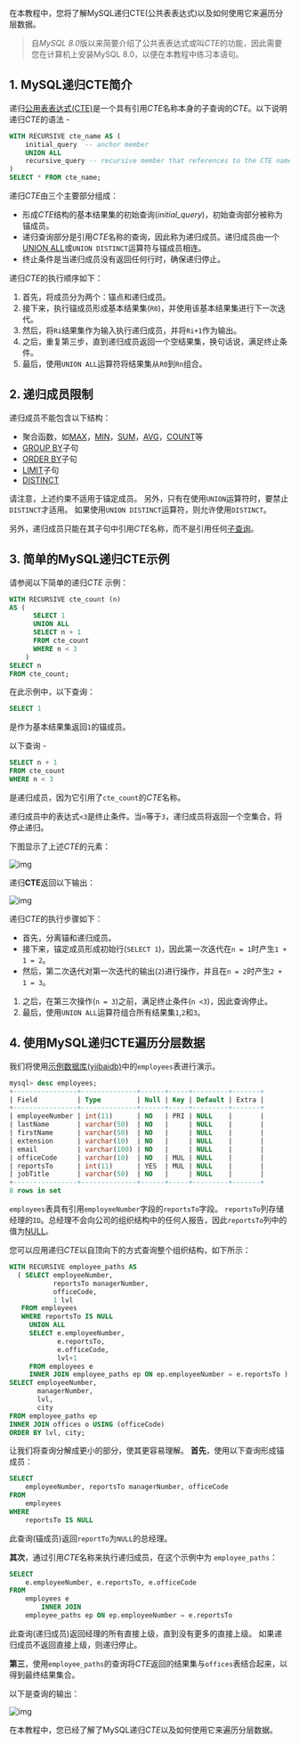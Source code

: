 在本教程中，您将了解MySQL递归CTE(公共表表达式)以及如何使用它来遍历分层数据。

> 自*MySQL 8.0*版以来简要介绍了公共表表达式或叫*CTE*的功能，因此需要您在计算机上安装MySQL 8.0，以便在本教程中练习本语句。

## 1. MySQL递归CTE简介

递归[公用表表达式(CTE)](http://www.yiibai.com/mysql/cte.html)是一个具有引用*CTE*名称本身的子查询的*CTE*。以下说明递归*CTE*的语法 -

```sql
WITH RECURSIVE cte_name AS (
    initial_query  -- anchor member
    UNION ALL
    recursive_query -- recursive member that references to the CTE name
)
SELECT * FROM cte_name;
```

递归*CTE*由三个主要部分组成：

- 形成*CTE*结构的基本结果集的初始查询(*initial_query*)，初始查询部分被称为锚成员。
- 递归查询部分是引用*CTE*名称的查询，因此称为递归成员。递归成员由一个[UNION ALL](http://www.yiibai.com/sql-union-mysql.html)或`UNION DISTINCT`运算符与锚成员相连。
- 终止条件是当递归成员没有返回任何行时，确保递归停止。

递归*CTE*的执行顺序如下：

1. 首先，将成员分为两个：锚点和递归成员。
2. 接下来，执行锚成员形成基本结果集(`R0`)，并使用该基本结果集进行下一次迭代。
3. 然后，将`Ri`结果集作为输入执行递归成员，并将`Ri+1`作为输出。
4. 之后，重复第三步，直到递归成员返回一个空结果集，换句话说，满足终止条件。
5. 最后，使用`UNION ALL`运算符将结果集从`R0`到`Rn`组合。

## 2. 递归成员限制

递归成员不能包含以下结构：

- 聚合函数，如[MAX](http://www.yiibai.com/mysql/max-function.html)，[MIN](http://www.yiibai.com/mysql/min.html)，[SUM](http://www.yiibai.com/mysql/sum.html)，[AVG](http://www.yiibai.com/mysql/avg.html)，[COUNT](http://www.yiibai.com/mysql/count.html)等
- [GROUP BY](http://www.yiibai.com/mysql/group-by.html)子句
- [ORDER BY](http://www.yiibai.com/mysql/order-by.html)子句
- [LIMIT](http://www.yiibai.com/mysql/limit.html)子句
- [DISTINCT](http://www.yiibai.com/mysql/distinct.html)

请注意，上述约束不适用于锚定成员。 另外，只有在使用`UNION`运算符时，要禁止`DISTINCT`才适用。 如果使用`UNION DISTINCT`运算符，则允许使用`DISTINCT`。

另外，递归成员只能在其子句中引用*CTE*名称，而不是引用任何[子查询](http://www.yiibai.com/mysql/subquery.html)。

## 3. 简单的MySQL递归CTE示例

请参阅以下简单的递归*CTE* 示例：

```sql
WITH RECURSIVE cte_count (n) 
AS (
      SELECT 1
      UNION ALL
      SELECT n + 1 
      FROM cte_count 
      WHERE n < 3
    )
SELECT n 
FROM cte_count;
```

在此示例中，以下查询：

```sql
SELECT 1
```

是作为基本结果集返回`1`的锚成员。

以下查询 -

```sql
SELECT n + 1
FROM cte_count 
WHERE n < 3
```

是递归成员，因为它引用了`cte_count`的*CTE*名称。

递归成员中的表达式`<3`是终止条件。当`n`等于`3`，递归成员将返回一个空集合，将停止递归。

下图显示了上述*CTE*的元素：

![img](../images/400090722_16608.png)

递归**CTE**返回以下输出：

![img](../images/386090724_55279.png)

递归*CTE*的执行步骤如下：

- 首先，分离锚和递归成员。
- 接下来，锚定成员形成初始行(`SELECT 1`)，因此第一次迭代在`n = 1`时产生`1 + 1 = 2`。
- 然后，第二次迭代对第一次迭代的输出(`2`)进行操作，并且在`n = 2`时产生`2 + 1 = 3`。

1. 之后，在第三次操作(`n = 3`)之前，满足终止条件(`n <3`)，因此查询停止。
2. 最后，使用`UNION ALL`运算符组合所有结果集`1`,`2`和`3`。

## 4. 使用MySQL递归CTE遍历分层数据

我们将使用[示例数据库(yiibaidb)](http://www.yiibai.com/mysql/sample-database.html)中的`employees`表进行演示。

```sql
mysql> desc employees;
+----------------+--------------+------+-----+---------+-------+
| Field          | Type         | Null | Key | Default | Extra |
+----------------+--------------+------+-----+---------+-------+
| employeeNumber | int(11)      | NO   | PRI | NULL    |       |
| lastName       | varchar(50)  | NO   |     | NULL    |       |
| firstName      | varchar(50)  | NO   |     | NULL    |       |
| extension      | varchar(10)  | NO   |     | NULL    |       |
| email          | varchar(100) | NO   |     | NULL    |       |
| officeCode     | varchar(10)  | NO   | MUL | NULL    |       |
| reportsTo      | int(11)      | YES  | MUL | NULL    |       |
| jobTitle       | varchar(50)  | NO   |     | NULL    |       |
+----------------+--------------+------+-----+---------+-------+
8 rows in set
```

`employees`表具有引用`employeeNumber`字段的`reportsTo`字段。 `reportsTo`列存储经理的`ID`。总经理不会向公司的组织结构中的任何人报告，因此`reportsTo`列中的值为[NULL](http://www.yiibai.com/mysql/null.html)。

您可以应用递归*CTE*以自顶向下的方式查询整个组织结构，如下所示：

```sql
WITH RECURSIVE employee_paths AS
  ( SELECT employeeNumber,
           reportsTo managerNumber,
           officeCode, 
           1 lvl
   FROM employees
   WHERE reportsTo IS NULL
     UNION ALL
     SELECT e.employeeNumber,
            e.reportsTo,
            e.officeCode,
            lvl+1
     FROM employees e
     INNER JOIN employee_paths ep ON ep.employeeNumber = e.reportsTo )
SELECT employeeNumber,
       managerNumber,
       lvl,
       city
FROM employee_paths ep
INNER JOIN offices o USING (officeCode)
ORDER BY lvl, city;
```

让我们将查询分解成更小的部分，使其更容易理解。
**首先**，使用以下查询形成锚成员：

```sql
SELECT 
    employeeNumber, reportsTo managerNumber, officeCode
FROM
    employees
WHERE
    reportsTo IS NULL
```

此查询(锚成员)返回`reportTo`为`NULL`的总经理。

**其次**，通过引用*CTE*名称来执行递归成员，在这个示例中为 `employee_paths`：

```sql
SELECT 
    e.employeeNumber, e.reportsTo, e.officeCode
FROM
    employees e
        INNER JOIN
    employee_paths ep ON ep.employeeNumber = e.reportsTo
```

此查询(递归成员)返回经理的所有直接上级，直到没有更多的直接上级。 如果递归成员不返回直接上级，则递归停止。

**第三**，使用`employee_paths`的查询将*CTE*返回的结果集与`offices`表结合起来，以得到最终结果集合。

以下是查询的输出：

![img](../images/708090746_30637.png)

在本教程中，您已经了解了MySQL递归*CTE*以及如何使用它来遍历分层数据。